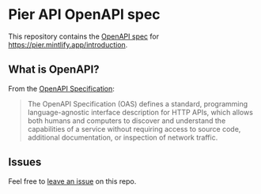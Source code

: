 # Pier API OpenAPI spec

This repository contains the [OpenAPI spec](/openapi.yml) for <https://pier.mintlify.app/introduction>.

## What is OpenAPI?

From the [OpenAPI Specification](https://github.com/OAI/OpenAPI-Specification):

> The OpenAPI Specification (OAS) defines a standard, programming language-agnostic interface description for HTTP APIs, which allows both humans and computers to discover and understand the capabilities of a service without requiring access to source code, additional documentation, or inspection of network traffic.

## Issues

Feel free to [leave an issue](https://github.com/fern-pier/pier-openapi/issues) on this repo.
